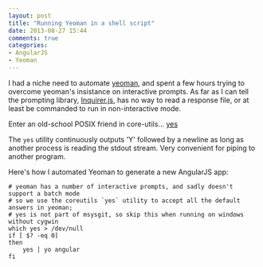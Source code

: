 ```yaml
---
layout: post
title: "Running Yeoman in a shell script"
date: 2013-08-27 15:44
comments: true
categories: 
- AngularJS
- Yeoman
---
```


I had a niche need to automate [yeoman](http://yeoman.io), and spent a few hours trying to overcome
yeoman's insistance on interactive prompts.  As far as I can tell the prompting library,
[Inquirer.js](https://github.com/SBoudrias/Inquirer.js), has no way to read a response file, or at least
be commanded to run in non-interactive mode.

Enter an old-school POSIX friend in core-utils... [yes](http://man7.org/linux/man-pages/man1/yes.1.html)

The `yes` utility continuously outputs 'Y' followed by a newline as long as another process is reading the stdout stream.
Very convenient for piping to another program.

Here's how I automated Yeoman to generate a new AngularJS app:

``` shell
# yeoman has a number of interactive prompts, and sadly doesn't support a batch mode
# so we use the coreutils `yes` utility to accept all the default answers in yeoman;
# yes is not part of msysgit, so skip this when running on windows without cygwin
which yes > /dev/null
if [ $? -eq 0]
then
	yes | yo angular
fi
```

